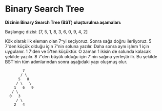 # Binary Search Tree

**Dizinin Binary Search Tree (BST) oluşturulma aşamaları:**

Başlangıç dizisi: [7, 5, 1, 8, 3, 6, 0, 9, 4, 2]

Kök olarak ilk eleman olan 7^yi seçiyoruz. Sonra sağa doğru ilerliyoruz. 5 7'den küçük olduğu için 7'nin soluna yazılır. Daha sonra aynı işlem 1 için uygulanır. 1 7'den ve 5'ten küçüktür. O zaman 1 ikisin de solunda kalacak şekilde yazılır. 8 7'den büyük olduğu için 7'nin sağına yerleştirilir. Bu şekilde BST'nin tüm adımlarından sonra aşağıdaki yapı oluşmuş olur.

```
        7
       / \
      5   8
     / \   \
    1   6   9
   / \   
  0   3  
     / \
    2   4
```
